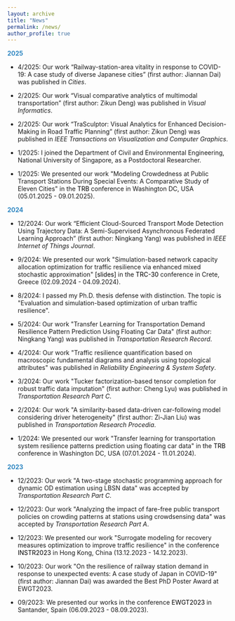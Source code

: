 ```yaml
---
layout: archive
title: "News"
permalink: /news/
author_profile: true
---
```


<!-- {% include base_path %}

<body>

Uncomment the following when anything is available
{% for post in site.news reversed %}
  {% include archive-single.html %}
{% endfor %}

</body> -->
<head>
  <style>
  a:link {
    color: black;
    background-color: transparent;
    text-decoration: none;
  }
  a:visited {
    color: black;
    background-color: transparent;
    text-decoration: none;
  }
  a:hover {
    color: #2E86C1;
    background-color: transparent;
    /* text-decoration: underline; */
  }
  </style>
</head>


<span style="color:#2E86C1">**2025**</span>

- 4/2025: Our work “Railway-station-area vitality in response to COVID-19: A case study of diverse Japanese cities” (first author: Jiannan Dai) was published in *Cities*.

- 2/2025: Our work “Visual comparative analytics of multimodal transportation” (first author: Zikun Deng) was published in *Visual Informatics*.

- 2/2025: Our work “TraSculptor: Visual Analytics for Enhanced Decision-Making in Road Traffic Planning” (first author: Zikun Deng) was published in *IEEE Transactions on Visualization and Computer Graphics*.

- 1/2025: I joined the Department of Civil and Environmental Engineering, National University of Singapore, as a Postdoctoral Researcher.

- 1/2025: We presented our work "Modeling Crowdedness at Public Transport Stations During Special Events: A Comparative Study of Eleven Cities" in the [TRB](https://trb-annual-meeting.nationalacademies.org/) conference in Washington DC, USA (05.01.2025 - 09.01.2025).

<span style="color:#2E86C1">**2024**</span>

- 12/2024: Our work “Efficient Cloud-Sourced Transport Mode Detection Using Trajectory Data: A Semi-Supervised Asynchronous Federated Learning Approach” (first author: Ningkang Yang) was published in *IEEE Internet of Things Journal*.

- 9/2024: We presented our work "Simulation-based network capacity allocation optimization for traffic resilience via enhanced mixed stochastic approximation" [[slides]](/files/slides/trc30_slides.pdf) in the [TRC-30](https://trc-30.epfl.ch/) conference in Crete, Greece (02.09.2024 - 04.09.2024).

- 8/2024: I passed my Ph.D. thesis defense with distinction. The topic is "Evaluation and simulation-based optimization of urban traffic resilience".

- 5/2024: Our work "Transfer Learning for Transportation Demand Resilience Pattern Prediction Using Floating Car Data" (first author: Ningkang Yang) was published in *Transportation Research Record*.

- 4/2024: Our work "Traffic resilience quantification based on macroscopic fundamental diagrams and analysis using topological attributes" was published in *Reliability Engineering & System Safety*.

- 3/2024: Our work "Tucker factorization-based tensor completion for robust traffic data imputation" (first author: Cheng Lyu) was published in *Transportation Research Part C*.

- 2/2024: Our work "A similarity-based data-driven car-following model considering driver heterogeneity" (first author: Zi-Jian Liu) was published in *Transportation Research Procedia*.

- 1/2024: We presented our work "Transfer learning for transportation system resilience patterns prediction using floating car data" in the [TRB](https://www.trb.org/AnnualMeeting/AnnualMeeting.aspx) conference in Washington DC, USA (07.01.2024 - 11.01.2024).

<span style="color:#2E86C1">**2023**</span>

- 12/2023: Our work "A two-stage stochastic programming approach for dynamic OD estimation using LBSN data" was accepted by *Transportation Research Part C*.

- 12/2023: Our work "Analyzing the impact of fare-free public transport policies on crowding patterns at stations using crowdsensing data" was accepted by *Transportation Research Part A*.

- 12/2023: We presented our work "Surrogate modeling for recovery measures optimization to improve traffic resilience" in the conference [INSTR2023](https://www.institute-of-transport-studies.hku.hk/instr2023) in Hong Kong, China (13.12.2023 - 14.12.2023).

- 10/2023: Our work "On the resilience of railway station demand in response to unexpected events: A case study of Japan in COVID-19" (first author: Jiannan Dai) was awarded the Best PhD Poster Award at EWGT2023.

- 09/2023: We presented our works in the conference [EWGT2023](https://ewgt2023.unican.es/) in Santander, Spain (06.09.2023 - 08.09.2023).


